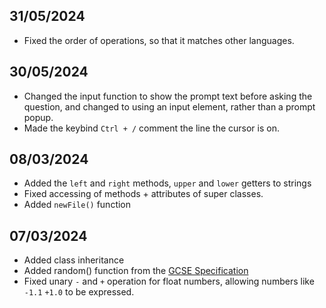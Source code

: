 ## 31/05/2024
- Fixed the order of operations, so that it matches other languages.

## 30/05/2024
- Changed the input function to show the prompt text before asking the question, and changed to using an input element, rather than a prompt popup.
- Made the keybind `Ctrl + /` comment the line the cursor is on.

## 08/03/2024
- Added the `left` and `right` methods, `upper` and `lower` getters to strings
- Fixed accessing of methods + attributes of super classes.
- Added `newFile()` function

## 07/03/2024
- Added class inheritance
- Added random() function from the [GCSE Specification](https://www.ocr.org.uk/Images/558027-specification-gcse-computer-science-j277.pdf)
- Fixed unary `-` and `+` operation for float numbers, allowing numbers like `-1.1` `+1.0` to be expressed.